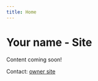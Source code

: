 ```yaml
---
title: Home
---
```


Your name - Site
===================

Content coming soon!

Contact: [owner site](http://emiguelt.mysu.co)

